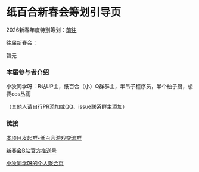 # 纸百合新春会筹划引导页

2026新春年度特别筹划：[前往](2026纸百合新春会剧本.md)

往届新春会：

暂无

### 本届参与者介绍

小狄同学呀：B站UP主，纸百合（小）Q群群主，半吊子程序员，半个柚子厨，想要cos丛雨

（其他人请自行PR添加或QQ、issue联系群主添加）

### 链接

[本项目发起群-纸百合游戏交流群](https://qm.qq.com/cgi-bin/qm/qr?authKey=i9HnIK6CoN7eobg8R0zYf5gqvXliwTkUBnpIdorQkRHw7UblkRaTENhlFjP2FLHT&k=o3hro7hhXblj0wvBiRF3gNECCkgBqf7q&noverify=0)

[新春会B站官方推送号](https://space.bilibili.com/1985339366?spm_id_from=333.1296.0.0)

[小狄同学呀的个人聚合页](https://link3.cc/xiaoditxy)
